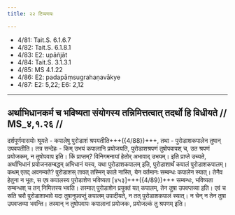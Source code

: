 ```yaml
---
title: २२ टिप्पणयः

---
```

- 4/81: Tait.S. 6.1.6.7
- 4/82: Tait.S. 6.1.8.1
- 4/83: E2: upāñjāt
- 4/84: Tait.S. 3.1.3.1
- 4/85: MS 4.1.22
- 4/86: E2: padapāṃsugrahaṇavākye
- 4/87: E2: 5,22; E6: 2,12

____________________________________________


## अर्थाभिधानकर्म च भविष्यता संयोगस्य तन्निमित्तत्वात् तदर्थो हि विधीयते // MS_४,१.२६ //

दर्शपूर्णमासयोः श्रूयते - कपालेषु पुरोडाशं श्रपयतीति+++({4/88})+++, तथा - पुरोडाशकपालेन तुषान् उपवपतीति। तत्र सन्देहः - किम् उभयं कपालानि प्रयोजयति, पुरोडाशश्रपणं तुषोपवापश् च, उत श्रपणं प्रयोजकम्, न तुषोपवाप इति। किं प्राप्तम्? विनिगमनायां हेतोर् अभावाद् उभयम्।
इति प्राप्ते उच्यते, अर्थाभिधानं प्रयोजनसम्बद्धम् अभिधानं यस्य, यथा पुरोडाशकपालम् इति, पुरोडाशार्थं कपालं पुरोडाशकपालम्। कथम् एतद् अवगम्यते? पुरोडाशस् तावत् तस्मिन् काले नास्ति, येन वर्तमानः सम्बन्धः कपालेन स्यात्। तेनैव हेतुना न भूतः, स एष कपालस्य पुरोडाशेण भविष्यता [४५३]+++({4/89})+++ सम्बन्धः, भविष्यता सम्बन्धश् च तन् निमित्तस्य भवति। तस्मात् पुरोडाशेन प्रयुक्तं यत् कपालम्, तेन तुषा उपवप्तव्या इति। एवं च सति चरौ पुरोडाशाभावे यदा तुषानुपवप्तुं कपालम् उपादीयते, न तत् पुरोडाशकपालं स्यात्। न चेन् न तेन तुषा उपवप्तव्या भवन्ति। तस्मान् न तुषोपवापः कपालानां प्रयोजकः, प्रयोजल्कं तु श्रपणम् इति।